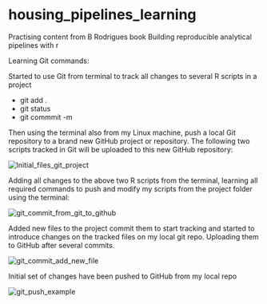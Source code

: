# housing_pipelines_learning 
Practising content from B Rodrigues book Building reproducible analytical pipelines with r

Learning Git commands: 

Started to use Git from terminal to track all changes to several R scripts in a project
- git add .
- git status
- git commmit -m

Then using the terminal also from my Linux machine, push a local Git repository to a brand new GitHub project or repository. The following two scripts tracked in Git will be uploaded to this new GitHub repository:

![Initial_files_git_project](https://github.com/Pablo-source/housing_pipelines_learning/assets/76554081/d8a9e14a-1404-43ad-a31a-bbaffe5a9c99)

Adding all changes to the above two R scripts from the terminal, learning all required commands to push and modify my scripts from the project folder using the terminal:

![git_commit_from_git_to_github](https://github.com/Pablo-source/housing_pipelines_learning/assets/76554081/5e3d2527-6271-449d-8ce9-ae1421d06b42)

Added new files to the project commit them to start tracking and started to introduce changes on the tracked files on my local git repo. Uploading them to GitHub after several commits.

![git_commit_add_new_file](https://github.com/Pablo-source/housing_pipelines_learning/assets/76554081/6cb0a93e-1721-4fb6-bbe3-96d806ba6889)

Initial set of changes have been pushed to GitHub from my local repo

![git_push_example](https://github.com/Pablo-source/housing_pipelines_learning/assets/76554081/f4162b81-0c11-491b-95fc-0b0d9b5cbeae)
